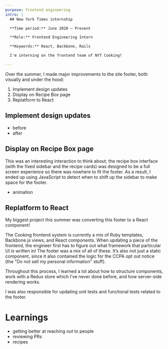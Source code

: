 ```yaml
---
purpose: frontend engineering
intro: |
  ## New York Times internship

  **Time period:** June 2020 – Present

  **Role:** Frontend Engineering Intern

  **Keywords:** React, Backbone, Rails

  I'm interning on the frontend team of NYT Cooking!

---
```



Over the summer, I made major improvements to the site footer, both visually and under the hood:

1. Implement design updates
2. Display on Recipe Box page
3. Replatform to React


## Implement design updates
- before
- after


## Display on Recipe Box page
This was an interesting interaction to think about; the recipe box interface (with the fixed sidebar and the recipe cards) was designed to be a full screen experience so there was nowhere to fit the footer. As a result, I ended up using JavaScript to detect when to shift up the sidebar to make space for the footer.
- animation


## Replatform to React
My biggest project this summer was converting this footer to a React component!

The Cooking frontend system is currently a mix of Ruby templates, Backbone.js views, and React components. When updating a piece of the frontend, the engineer first has to figure out what framework that particular UI is written in! The footer was a mix of all of these. It’s also not just a static component, since it also contained the logic for the CCPA opt out notice (the "Do not sell my personal information" stuff).

Throughout this process, I learned a lot about how to structure components, work with a Redux store which I’ve never done before, and how server-side rendering works.

I was also responsible for updating unit tests and functional tests related to the footer.


# Learnings
- getting better at reaching out to people
- reviewing PRs
- recipes

